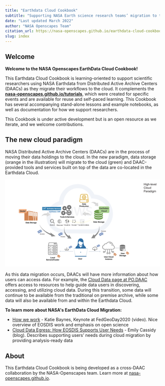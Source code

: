 ```yaml
---
title: "Earthdata Cloud Cookbook"
subtitle: "Supporting NASA Earth science research teams’ migration to the cloud" 
date: "Last updated March 2022"
author: "NASA Openscapes Team"
citation_url: https://nasa-openscapes.github.io/earthdata-cloud-cookbook/
slug: index
---
```


## Welcome

**Welcome to the NASA Openscapes EarthData Cloud Cookbook!**

This Earthdata Cloud Cookbook is learning-oriented to support scientific researchers using NASA Earthdata from Distributed Active Archive Centers (DAACs) as they migrate their workflows to the cloud. It complements the **[nasa-openscapes.github.io/tutorials](https://nasa-openscapes.github.io/tutorials)**, which were created for specific events and are available for reuse and self-paced learning. This Cookbook has several accompanying stand-alone lessons and example notebooks, as well as documentation for how we support researchers. 

This Cookbook is under active development but is an open resource as we iterate, and we welcome contributions. 

## The new cloud paradigm

NASA Distributed Active Archive Centers (DAACs) are in the process of moving their data holdings to the cloud. In the new paradigm, data storage (orange in the illustration) will migrate to the cloud (green) and DAAC-provided tools and services built on top of the data are co-located in the Earthdata Cloud.

![Illustration by Catalina Oaida, PO.DAAC](images/cloud-paradigm-earthdata-oaida.jpg)

As this data migration occurs, DAACs will have more information about how users can access data. For example, the [Cloud Data page at PO.DAAC](https://podaac.jpl.nasa.gov/cloud-datasets/about) offers access to resources to help guide data users in discovering, accessing, and utilizing cloud data. During this transition, some data will continue to be available from the traditional on premise archive, while some data will also be available from and within the Earthdata Cloud.


**To learn more about NASA's EarthData Cloud Migration:**

- [How we work](https://vimeo.com/434343794) - Katie Baynes, Keynote at FedGeoDay2020 (video). Nice overview of EOSDIS work and emphasis on open science
- [Cloud Data Egress: How EOSDIS Supports User Needs](https://earthdata.nasa.gov/learn/articles/cloud-data-egress) - Emily Cassidy (blog). Describes supporting users’ needs during cloud migration by providing analysis-ready data


## About

This Earthdata Cloud Cookbook is being developed as a cross-DAAC collaboration by the NASA-Openscapes team. Learn more at [nasa-openscapes.github.io](https://nasa-openscapes.github.io).
